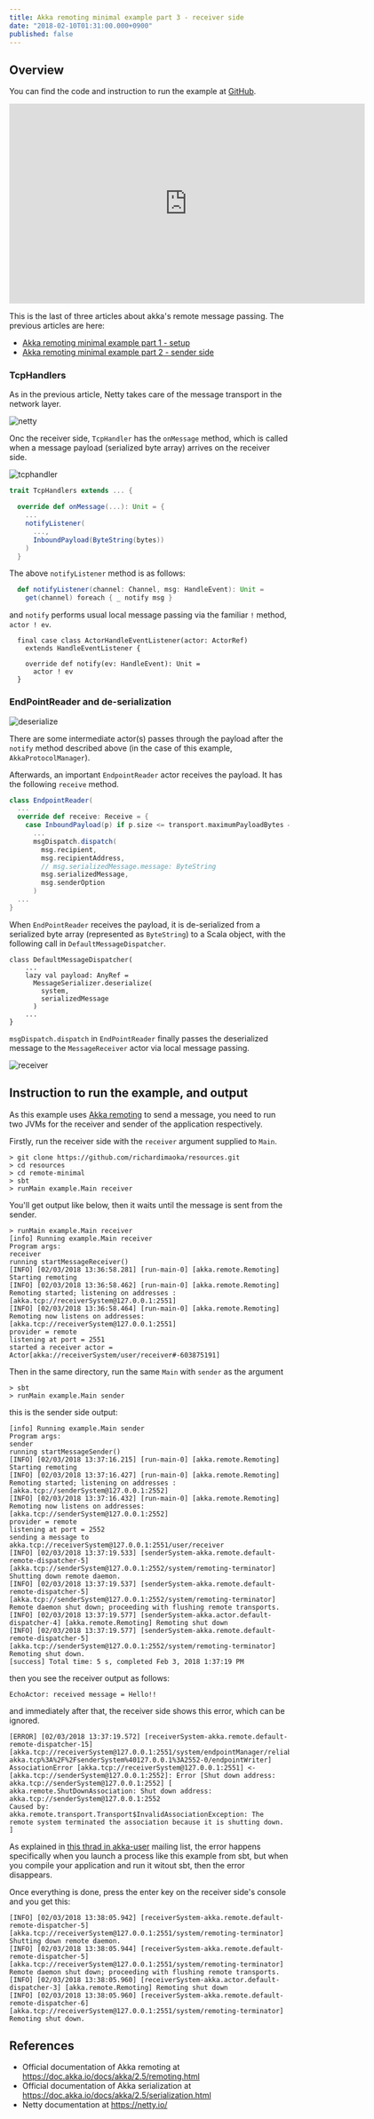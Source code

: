 ```yaml
---
title: Akka remoting minimal example part 3 - receiver side
date: "2018-02-10T01:31:00.000+0900"
published: false
---
```


## Overview

You can find the code and instruction to run the example at [GitHub](https://github.com/richardimaoka/resources/tree/master/remote-minimal).

<iframe width="640" height="360" src="https://www.youtube.com/embed/YAuamfYBb1o" frameborder="0" allow="autoplay; encrypted-media" allowfullscreen></iframe>


This is the last of three articles about akka's remote message passing. The previous articles are here:

- [Akka remoting minimal example part 1 - setup](../remote-minimal-setup)
- [Akka remoting minimal example part 2 - sender side](../remote-minimal-sender)

### TcpHandlers

As in the previous article, Netty takes care of the message transport in the network layer.

![netty](./netty.jpg)


Onc the receiver side, `TcpHandler` has the `onMessage` method, which is called when a message payload (serialized byte array) arrives on the receiver side. 

![tcphandler](./tcphandler.jpg)


```scala
trait TcpHandlers extends ... {

  override def onMessage(...): Unit = {
    ...
    notifyListener(
      ..., 
      InboundPayload(ByteString(bytes))
    )
  }
```

The above `notifyListener`  method is as follows:

```scala
  def notifyListener(channel: Channel, msg: HandleEvent): Unit = 
    get(channel) foreach { _ notify msg }
```

and `notify` performs usual local message passing via the familiar `!` method, `actor ! ev`.

```
  final case class ActorHandleEventListener(actor: ActorRef) 
    extends HandleEventListener {
    
    override def notify(ev: HandleEvent): Unit =
      actor ! ev
  }
```

### EndPointReader and de-serialization

![deserialize](./deserialize.jpg)

There are some intermediate actor(s) passes through the payload after the `notify` method described above (in the case of this example, `AkkaProtocolManager`).

Afterwards, an important `EndpointReader` actor receives the payload. It has the following `receive` method.

```scala
class EndpointReader(
  ...
  override def receive: Receive = {
    case InboundPayload(p) if p.size <= transport.maximumPayloadBytes ⇒
      ...     
      msgDispatch.dispatch(
        msg.recipient,
        msg.recipientAddress,
        // msg.serializedMessage.message: ByteString 
        msg.serializedMessage,
        msg.senderOption
      )
  ...
}        
```

When `EndPointReader` receives the payload, it is de-serialized from a serialized byte array (represented as `ByteString`) to a Scala object, with the following call in `DefaultMessageDispatcher`.

```
class DefaultMessageDispatcher(
    ...
    lazy val payload: AnyRef =
      MessageSerializer.deserialize(
        system, 
        serializedMessage
      )
    ...
}
```

`msgDispatch.dispatch` in `EndPointReader` finally passes the deserialized message to the `MessageReceiver` actor via local message passing.


![receiver](./receiver.jpg)


## Instruction to run the example, and output

As this example uses [Akka remoting](https://doc.akka.io/docs/akka/2.5/remoting.html) to send a message,
you need to run two JVMs for the receiver and sender of the application respectively.

Firstly, run the receiver side with the `receiver` argument supplied to `Main`.

```
> git clone https://github.com/richardimaoka/resources.git
> cd resources
> cd remote-minimal
> sbt
> runMain example.Main receiver
```

You'll get output like below, then it waits until the message is sent from the sender.

```
> runMain example.Main receiver
[info] Running example.Main receiver
Program args:
receiver
running startMessageReceiver()
[INFO] [02/03/2018 13:36:58.281] [run-main-0] [akka.remote.Remoting] Starting remoting
[INFO] [02/03/2018 13:36:58.462] [run-main-0] [akka.remote.Remoting] Remoting started; listening on addresses :[akka.tcp://receiverSystem@127.0.0.1:2551]
[INFO] [02/03/2018 13:36:58.464] [run-main-0] [akka.remote.Remoting] Remoting now listens on addresses: [akka.tcp://receiverSystem@127.0.0.1:2551]
provider = remote
listening at port = 2551
started a receiver actor = Actor[akka://receiverSystem/user/receiver#-603875191]
```

Then in the same directory, run the same `Main` with `sender` as the argument

```
> sbt
> runMain example.Main sender
```

this is the sender side output:

```
[info] Running example.Main sender
Program args:
sender
running startMessageSender()
[INFO] [02/03/2018 13:37:16.215] [run-main-0] [akka.remote.Remoting] Starting remoting
[INFO] [02/03/2018 13:37:16.427] [run-main-0] [akka.remote.Remoting] Remoting started; listening on addresses :[akka.tcp://senderSystem@127.0.0.1:2552]
[INFO] [02/03/2018 13:37:16.432] [run-main-0] [akka.remote.Remoting] Remoting now listens on addresses: [akka.tcp://senderSystem@127.0.0.1:2552]
provider = remote
listening at port = 2552
sending a message to akka.tcp://receiverSystem@127.0.0.1:2551/user/receiver
[INFO] [02/03/2018 13:37:19.533] [senderSystem-akka.remote.default-remote-dispatcher-5] [akka.tcp://senderSystem@127.0.0.1:2552/system/remoting-terminator] Shutting down remote daemon.
[INFO] [02/03/2018 13:37:19.537] [senderSystem-akka.remote.default-remote-dispatcher-5] [akka.tcp://senderSystem@127.0.0.1:2552/system/remoting-terminator] Remote daemon shut down; proceeding with flushing remote transports.
[INFO] [02/03/2018 13:37:19.577] [senderSystem-akka.actor.default-dispatcher-4] [akka.remote.Remoting] Remoting shut down
[INFO] [02/03/2018 13:37:19.577] [senderSystem-akka.remote.default-remote-dispatcher-5] [akka.tcp://senderSystem@127.0.0.1:2552/system/remoting-terminator] Remoting shut down.
[success] Total time: 5 s, completed Feb 3, 2018 1:37:19 PM
```

then you see the receiver output as follows:

```
EchoActor: received message = Hello!!
```

and immediately after that, the receiver side shows this error, which can be ignored.

```
[ERROR] [02/03/2018 13:37:19.572] [receiverSystem-akka.remote.default-remote-dispatcher-15] [akka.tcp://receiverSystem@127.0.0.1:2551/system/endpointManager/reliableEndpointWriter-akka.tcp%3A%2F%2FsenderSystem%40127.0.0.1%3A2552-0/endpointWriter] AssociationError [akka.tcp://receiverSystem@127.0.0.1:2551] <- [akka.tcp://senderSystem@127.0.0.1:2552]: Error [Shut down address: akka.tcp://senderSystem@127.0.0.1:2552] [
akka.remote.ShutDownAssociation: Shut down address: akka.tcp://senderSystem@127.0.0.1:2552
Caused by: akka.remote.transport.Transport$InvalidAssociationException: The remote system terminated the association because it is shutting down.
]
```

As explained in [this thrad in akka-user](https://groups.google.com/forum/#!topic/akka-user/eerWNwRQ7o0) mailing list, the error happens specifically when you launch a process like this example from sbt, but when you compile your application and run it witout sbt, then the error disappears.

Once everything is done, press the enter key on the receiver side's console and you get this:

```
[INFO] [02/03/2018 13:38:05.942] [receiverSystem-akka.remote.default-remote-dispatcher-5] [akka.tcp://receiverSystem@127.0.0.1:2551/system/remoting-terminator] Shutting down remote daemon.
[INFO] [02/03/2018 13:38:05.944] [receiverSystem-akka.remote.default-remote-dispatcher-5] [akka.tcp://receiverSystem@127.0.0.1:2551/system/remoting-terminator] Remote daemon shut down; proceeding with flushing remote transports.
[INFO] [02/03/2018 13:38:05.960] [receiverSystem-akka.actor.default-dispatcher-3] [akka.remote.Remoting] Remoting shut down
[INFO] [02/03/2018 13:38:05.960] [receiverSystem-akka.remote.default-remote-dispatcher-6] [akka.tcp://receiverSystem@127.0.0.1:2551/system/remoting-terminator] Remoting shut down.
````

## References 

- Official documentation of Akka remoting at https://doc.akka.io/docs/akka/2.5/remoting.html
- Official documentation of Akka serialization at https://doc.akka.io/docs/akka/2.5/serialization.html
- Netty documentation at https://netty.io/
